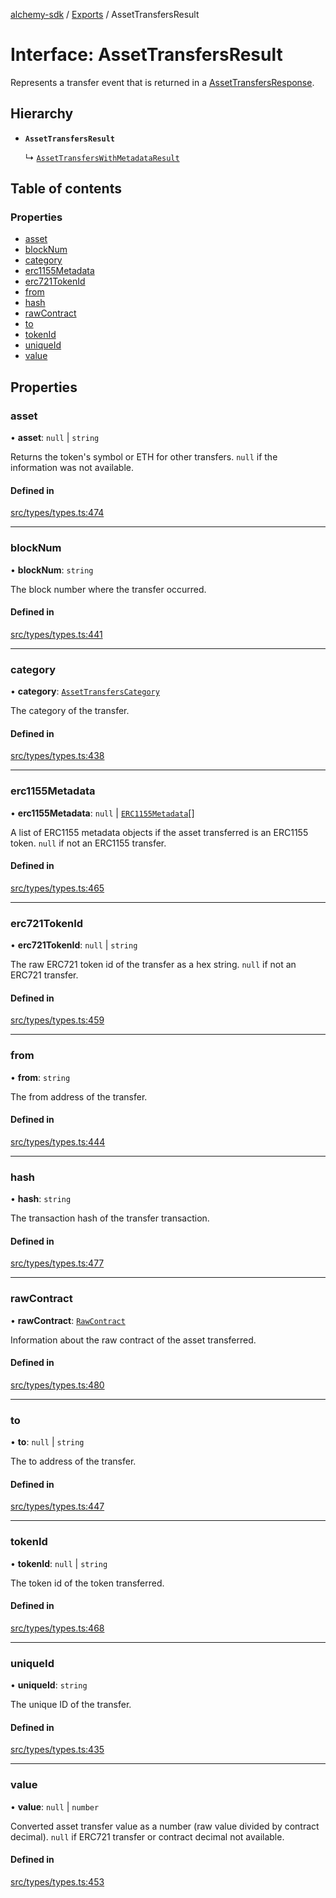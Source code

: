 [alchemy-sdk](../README.md) / [Exports](../modules.md) / AssetTransfersResult

# Interface: AssetTransfersResult

Represents a transfer event that is returned in a [AssetTransfersResponse](AssetTransfersResponse.md).

## Hierarchy

- **`AssetTransfersResult`**

  ↳ [`AssetTransfersWithMetadataResult`](AssetTransfersWithMetadataResult.md)

## Table of contents

### Properties

- [asset](AssetTransfersResult.md#asset)
- [blockNum](AssetTransfersResult.md#blocknum)
- [category](AssetTransfersResult.md#category)
- [erc1155Metadata](AssetTransfersResult.md#erc1155metadata)
- [erc721TokenId](AssetTransfersResult.md#erc721tokenid)
- [from](AssetTransfersResult.md#from)
- [hash](AssetTransfersResult.md#hash)
- [rawContract](AssetTransfersResult.md#rawcontract)
- [to](AssetTransfersResult.md#to)
- [tokenId](AssetTransfersResult.md#tokenid)
- [uniqueId](AssetTransfersResult.md#uniqueid)
- [value](AssetTransfersResult.md#value)

## Properties

### asset

• **asset**: ``null`` \| `string`

Returns the token's symbol or ETH for other transfers. `null` if the
information was not available.

#### Defined in

[src/types/types.ts:474](https://github.com/alchemyplatform/alchemy-sdk-js/blob/905f87c/src/types/types.ts#L474)

___

### blockNum

• **blockNum**: `string`

The block number where the transfer occurred.

#### Defined in

[src/types/types.ts:441](https://github.com/alchemyplatform/alchemy-sdk-js/blob/905f87c/src/types/types.ts#L441)

___

### category

• **category**: [`AssetTransfersCategory`](../enums/AssetTransfersCategory.md)

The category of the transfer.

#### Defined in

[src/types/types.ts:438](https://github.com/alchemyplatform/alchemy-sdk-js/blob/905f87c/src/types/types.ts#L438)

___

### erc1155Metadata

• **erc1155Metadata**: ``null`` \| [`ERC1155Metadata`](ERC1155Metadata.md)[]

A list of ERC1155 metadata objects if the asset transferred is an ERC1155
token. `null` if not an ERC1155 transfer.

#### Defined in

[src/types/types.ts:465](https://github.com/alchemyplatform/alchemy-sdk-js/blob/905f87c/src/types/types.ts#L465)

___

### erc721TokenId

• **erc721TokenId**: ``null`` \| `string`

The raw ERC721 token id of the transfer as a hex string. `null` if not an
ERC721 transfer.

#### Defined in

[src/types/types.ts:459](https://github.com/alchemyplatform/alchemy-sdk-js/blob/905f87c/src/types/types.ts#L459)

___

### from

• **from**: `string`

The from address of the transfer.

#### Defined in

[src/types/types.ts:444](https://github.com/alchemyplatform/alchemy-sdk-js/blob/905f87c/src/types/types.ts#L444)

___

### hash

• **hash**: `string`

The transaction hash of the transfer transaction.

#### Defined in

[src/types/types.ts:477](https://github.com/alchemyplatform/alchemy-sdk-js/blob/905f87c/src/types/types.ts#L477)

___

### rawContract

• **rawContract**: [`RawContract`](RawContract.md)

Information about the raw contract of the asset transferred.

#### Defined in

[src/types/types.ts:480](https://github.com/alchemyplatform/alchemy-sdk-js/blob/905f87c/src/types/types.ts#L480)

___

### to

• **to**: ``null`` \| `string`

The to address of the transfer.

#### Defined in

[src/types/types.ts:447](https://github.com/alchemyplatform/alchemy-sdk-js/blob/905f87c/src/types/types.ts#L447)

___

### tokenId

• **tokenId**: ``null`` \| `string`

The token id of the token transferred.

#### Defined in

[src/types/types.ts:468](https://github.com/alchemyplatform/alchemy-sdk-js/blob/905f87c/src/types/types.ts#L468)

___

### uniqueId

• **uniqueId**: `string`

The unique ID of the transfer.

#### Defined in

[src/types/types.ts:435](https://github.com/alchemyplatform/alchemy-sdk-js/blob/905f87c/src/types/types.ts#L435)

___

### value

• **value**: ``null`` \| `number`

Converted asset transfer value as a number (raw value divided by contract
decimal). `null` if ERC721 transfer or contract decimal not available.

#### Defined in

[src/types/types.ts:453](https://github.com/alchemyplatform/alchemy-sdk-js/blob/905f87c/src/types/types.ts#L453)
